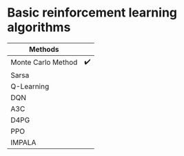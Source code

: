 # Basic reinforcement learning algorithms



| Methods            |      |
| ------------------ | ---- |
| Monte Carlo Method | ✔️    |
| Sarsa              |      |
| Q-Learning         |      |
| DQN                |      |
| A3C                |      |
| D4PG               |      |
| PPO                |      |
| IMPALA             |      |

